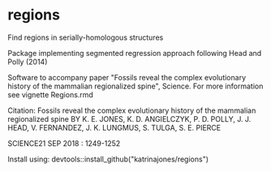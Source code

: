 # regions
Find regions in serially-homologous structures

Package implementing segmented regression approach following Head and Polly (2014)

Software to accompany paper "Fossils reveal the complex evolutionary history of the mammalian regionalized spine", Science.
For more information see vignette Regions.rmd

Citation: Fossils reveal the complex evolutionary history of the mammalian regionalized spine
BY K. E. JONES, K. D. ANGIELCZYK, P. D. POLLY, J. J. HEAD, V. FERNANDEZ, J. K. LUNGMUS, S. TULGA, S. E. PIERCE

SCIENCE21 SEP 2018 : 1249-1252

Install using:
devtools::install_github("katrinajones/regions")
